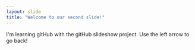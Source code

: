 ```yaml
---
layout: slide
title: "Welcome to our second slide!"
---
```

I'm learning gitHub with the gitHub slideshow project.
Use the left arrow to go back!
